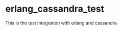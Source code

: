 erlang_cassandra_test
=====================

This is the test integration with erlang and cassandra
